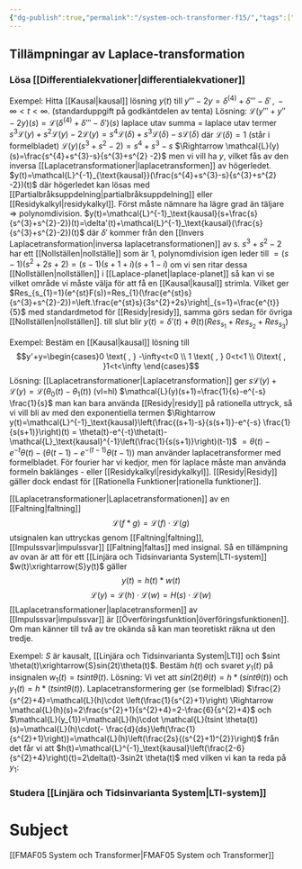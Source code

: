 ```yaml
---
{"dg-publish":true,"permalink":"/system-och-transformer-f15/","tags":["föreläsning","systemochtransformer"]}
---
```



## Tillämpningar av Laplace-transformation

### Lösa [[Differentialekvationer\|differentialekvationer]]

Exempel:
	Hitta [[Kausal\|kausal]] lösning $y(t)$ till $y'''-2y=\delta^{(4)}+\delta'''-\delta' \, , \,-\infty<t<\infty$.
	(standarduppgift på godkäntdelen av tenta)
Lösning:
	$\mathcal{L}(y'''+y''-2y)(s)=\mathcal{L}(\delta^{(4)}+\delta'''-\delta')(s)$
	laplace utav summa = laplace utav termer
	$s^{3}\mathcal{L}(y)+s^{2}\mathcal{L}(y)-2\mathcal{L}(y)=s^{4}\mathcal{L}(\delta)+s^{3}\mathcal{L}(\delta)-s \mathcal{L}(\delta)$
	där $\mathcal{L}(\delta)=1$ (står i formelbladet)
	$\mathcal{L}(y)(s^{3}+s^{2}-2)=s^{4}+s^{3}-s$
	$\Rightarrow \mathcal{L}(y)(s)=\frac{s^{4}+s^{3}-s}{s^{3}+s^{2} -2}$ 
	men vi vill ha $y$, vilket fås av den inversa [[Laplacetransformationer\|laplacetransformen]] av högerledet.
	$y(t)=\mathcal{L}^{-1}_{\text{kausal}}(\frac{s^{4}+s^{3}-s}{s^{3}+s^{2} -2})(t)$
	där högerledet kan lösas med [[Partialbråksuppdelning\|partialbråksuppdelning]] eller [[Residykalkyl\|residykalkyl]]. Först måste nämnare ha lägre grad än täljare => polynomdivision.
	$y(t)=\mathcal{L}^{-1}_\text{kausal}(s+\frac{s}{s^{3}+s^{2}-2})(t)=\delta'(t)+\mathcal{L}^{-1}_\text{kausal}(\frac{s}{s^{3}+s^{2}-2})(t)$
	där $\delta'$ kommer från den [[Invers Laplacetransformation\|inversa laplacetransformationen]] av s.
	$s^{3}+s^{2}-2$ har ett [[Nollställen\|nollställe]] som är 1, polynomdivision igen leder till
	$=(s-1)(s^{2}+2s+2)=(s-1)(s+1+i)(s+1-i)$
	om vi sen ritar dessa [[Nollställen\|nollställen]] i [[Laplace-planet\|laplace-planet]] så kan vi se vilket område vi måste välja för att få en [[Kausal\|kausal]] strimla. Vilket ger
	$Res_{s_{1}=1}(e^{st}F(s))=Res_{1}(\frac{e^{st}s}{s^{3}+s^{2}-2})=\left.\frac{e^{st}s}{3s^{2}+2s}\right|_{s=1}=\frac{e^{t}}{5}$ med standardmetod för [[Residy\|residy]], samma görs sedan för övriga [[Nollställen\|nollställen]].
	till slut blir 
	$y(t)=\delta'(t)+\theta(t)(Res_{s_{1}}+Res_{s_{2}}+Res_{s_{3}})$

Exempel:
	Bestäm en [[Kausal\|kausal]] lösning till 
	$$y'+y=\begin{cases}0 \text{ , } -\infty<t<0 \\
1 \text{ , } 0<t<1 \\
0\text{ , }1<t<\infty \end{cases}$$
Lösning:
	[[Laplacetransformationer\|Laplacetransformation]] ger $s \mathcal{L}(y)+\mathcal{L}(y)=\mathcal{L}(\theta_{0}(t)-\theta_{1}(t))$ (vl=hl)
	$\mathcal{L}(y)(s+1)=\frac{1}{s}-e^{-s} \frac{1}{s}$
	man kan bara använda [[Residy\|residy]] på rationella uttryck, så vi vill bli av med den exponentiella termen
	$\Rightarrow y(t)=\mathcal{L}^{-1}_\text{kausal}\left(\frac{(s+1)-s}{s(s+1)}-e^{-s} \frac{1}{s(s+1)}\right)(t) = \theta(t)-e^{-t}\theta(t)-\mathcal{L}_\text{kausal}^{-1}\left(\frac{1}{s(s+1)}\right)(t-1)$ $=\theta(t)-e^{-t}\theta(t)-(\theta(t-1)-e^{-(t-1)}\theta(t-1))$
	 man använder laplacetransformer med formelbladet. För fourier har vi kedjor, men för laplace måste man använda formeln baklänges - eller [[Residykalkyl\|residykalkyl]]. [[Residy\|Residy]] gäller dock endast för [[Rationella Funktioner\|rationella funktioner]].


[[Laplacetransformationer\|Laplacetransformationen]] av en [[Faltning\|faltning]]
$$\mathcal{L}(f*g)=\mathcal{L}(f)\cdot \mathcal{L}(g)$$
utsignalen kan uttryckas genom [[Faltning\|faltning]], [[Impulssvar\|impulssvar]] [[Faltning\|faltas]] med insignal. Så en tillämpning av ovan är att för ett [[Linjära och Tidsinvarianta System\|LTI-system]] $w(t)\xrightarrow{S}y(t)$ gäller
$$y(t)=h(t)*w(t)$$
$$\mathcal{L}(y)=\mathcal{L}(h)\cdot \mathcal{L}(w)=H(s)\cdot\mathcal{L}(w)$$
[[Laplacetransformationer\|laplacetransformen]] av [[Impulssvar\|impulssvar]] är [[Överföringsfunktion\|överföringsfunktionen]]. Om man känner till två av tre okända så kan man teoretiskt räkna ut den tredje. 

Exempel:
	$S$ är kausalt, [[Linjära och Tidsinvarianta System\|LTI]] och $sint \theta(t)\xrightarrow{S}sin(2t)\theta(t)$. Bestäm $h(t)$ och svaret $y_{1}(t)$ på insignalen $w_{1}(t)=tsint \theta(t)$.
Lösning:
	Vi vet att $sin(2t)\theta(t)=h*(sint \theta(t))$ och $y_{1}(t)=h*(tsint \theta(t))$.
	Laplacetransformering ger (se formelblad)
	$\frac{2}{s^{2}+4}=\mathcal{L}(h)\cdot \left(\frac{1}{s^{2}+1}\right) \Rightarrow \mathcal{L}(h)(s)=2\frac{s^{2}+1}{s^{2}+4}=2-\frac{6}{s^{2}+4}$ och $\mathcal{L}(y_{1})=\mathcal{L}(h)\cdot \mathcal{L}(tsint \theta(t))(s)=\mathcal{L}(h)\cdot(- \frac{d}{ds}\left(\frac{1}{s^{2}+1}\right))=\mathcal{L}(h)\left(\frac{2s}{(s^{2}+1)^{2}}\right)$ 
	från det får vi att
	$h(t)=\mathcal{L}^{-1}_\text{kausal}\left(\frac{2-6}{s^{2}+4}\right)(t)=2\delta(t)-3sin2t \theta(t)$ 
	med vilken vi kan ta reda på $y_{1}$:
	 

### Studera [[Linjära och Tidsinvarianta System\|LTI-system]]






# Subject
[[FMAF05 System och Transformer\|FMAF05 System och Transformer]]
